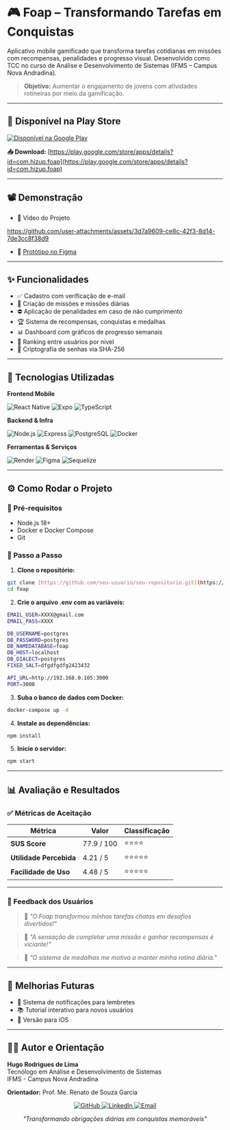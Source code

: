 # 🎮 Foap – Transformando Tarefas em Conquistas

Aplicativo mobile gamificado que transforma tarefas cotidianas em missões com recompensas, penalidades e progresso visual. Desenvolvido como TCC no curso de Análise e Desenvolvimento de Sistemas (IFMS – Campus Nova Andradina).

> **Objetivo:** Aumentar o engajamento de jovens com atividades rotineiras por meio da gamificação.

---

## 📱 Disponível na Play Store

[![Disponível na Google Play](https://img.shields.io/badge/Google_Play-414141?style=for-the-badge&logo=google-play&logoColor=white)](https://play.google.com/store/apps/details?id=com.hizup.foap)

**📥 Download:** [https://play.google.com/store/apps/details?id=com.hizup.foap](https://play.google.com/store/apps/details?id=com.hizup.foap)

---

## 📽️ Demonstração

- 🔗 Vídeo do Projeto

https://github.com/user-attachments/assets/3d7a9609-ce8c-42f3-8d14-7de3cc8f38d9

- 🎨 [Protótipo no Figma](https://www.figma.com/design/HvWcCZSI5wI9gxxP3tz8LE/Foap--Copy-?node-id=0-1)

---

## ✨ Funcionalidades

- ✅ Cadastro com verificação de e-mail
- 📌 Criação de missões e missões diárias
- ⛔ Aplicação de penalidades em caso de não cumprimento
- 🏆 Sistema de recompensas, conquistas e medalhas
- 📊 Dashboard com gráficos de progresso semanais
- 🥇 Ranking entre usuários por nível
- 🔐 Criptografia de senhas via SHA-256

---

## 🧰 Tecnologias Utilizadas

**Frontend Mobile**
<p> 
  <img src="https://img.shields.io/badge/React_Native-20232A?style=for-the-badge&logo=react&logoColor=61DAFB" alt="React Native"> 
  <img src="https://img.shields.io/badge/Expo-000020?style=for-the-badge&logo=expo&logoColor=white" alt="Expo"> 
  <img src="https://img.shields.io/badge/TypeScript-007ACC?style=for-the-badge&logo=typescript&logoColor=white" alt="TypeScript"> 
</p>

**Backend & Infra**
<p> 
  <img src="https://img.shields.io/badge/Node.js-43853D?style=for-the-badge&logo=node.js&logoColor=white" alt="Node.js"> 
  <img src="https://img.shields.io/badge/Express.js-404D59?style=for-the-badge" alt="Express"> 
  <img src="https://img.shields.io/badge/PostgreSQL-316192?style=for-the-badge&logo=postgresql&logoColor=white" alt="PostgreSQL"> 
  <img src="https://img.shields.io/badge/Docker-2496ED?style=for-the-badge&logo=docker&logoColor=white" alt="Docker"> 
</p>

**Ferramentas & Serviços**
<p> 
  <img src="https://img.shields.io/badge/Render-000000?style=for-the-badge&logo=render&logoColor=white" alt="Render"> 
  <img src="https://img.shields.io/badge/Figma-F24E1E?style=for-the-badge&logo=figma&logoColor=white" alt="Figma"> 
  <img src="https://img.shields.io/badge/Sequelize-52B0E7?style=for-the-badge&logo=sequelize&logoColor=white" alt="Sequelize"> 
</p>

---

## ⚙️ Como Rodar o Projeto

### 🧪 Pré-requisitos

- Node.js 18+
- Docker e Docker Compose
- Git

### 🚀 Passo a Passo

1. **Clone o repositório:**

```bash
git clone [https://github.com/seu-usuario/seu-repositorio.git](https://github.com/Hugodelima/foap.git)
cd foap
```

2. **Crie o arquivo .env com as variáveis:**
```bash
EMAIL_USER=XXXX@gmail.com
EMAIL_PASS=XXXX

DB_USERNAME=postgres
DB_PASSWORD=postgres
DB_NAMEDATABASE=foap
DB_HOST=localhost
DB_DIALECT=postgres
FIXED_SALT=dfgdfgdfg2423432

API_URL=http://192.168.0.105:3000
PORT=3000
```

3. **Suba o banco de dados com Docker:**
```bash
docker-compose up -d
```

4. **Instale as dependências:**
```bash
npm install
```

5. **Inicie o servidor:**
```bash
npm start
```

---

## 📊 Avaliação e Resultados

### ✅ Métricas de Aceitação

| Métrica               | Valor     | Classificação |
|-----------------------|-----------|---------------|
| **SUS Score**         | 77.9 / 100 | ⭐⭐⭐⭐         |
| **Utilidade Percebida** | 4.21 / 5   | ⭐⭐⭐⭐⭐        |
| **Facilidade de Uso** | 4.48 / 5   | ⭐⭐⭐⭐⭐        |

---

### 💬 Feedback dos Usuários

> 💬 *"O Foap transformou minhas tarefas chatas em desafios divertidos!"*

> 💬 *"A sensação de completar uma missão e ganhar recompensas é viciante!"*

> 💬 *"O sistema de medalhas me motiva a manter minha rotina diária."*

---

## 🚧 Melhorias Futuras

- 🔔 Sistema de notificações para lembretes  
- 📚 Tutorial interativo para novos usuários  
- 📱 Versão para iOS  

---

## 👨‍💻 Autor e Orientação

**Hugo Rodrigues de Lima**  
Tecnólogo em Análise e Desenvolvimento de Sistemas  
IFMS - Campus Nova Andradina  

**Orientador:** Prof. Me. Renato de Souza Garcia  

<div align="center">
  <a href="https://github.com/seu-usuario">
    <img src="https://img.shields.io/badge/GitHub-100000?style=for-the-badge&logo=github&logoColor=white" alt="GitHub">
  </a>
  <a href="https://www.linkedin.com/in/seu-perfil">
    <img src="https://img.shields.io/badge/LinkedIn-0077B5?style=for-the-badge&logo=linkedin&logoColor=white" alt="LinkedIn">
  </a>
  <a href="mailto:hugo.lima2@estudante.ifms.edu.br">
    <img src="https://img.shields.io/badge/Email-D14836?style=for-the-badge&logo=gmail&logoColor=white" alt="Email">
  </a>
</div>

<p align="center"><em>"Transformando obrigações diárias em conquistas memoráveis"</em></p>
